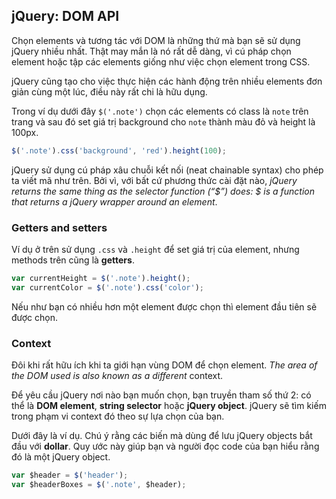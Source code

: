 ## jQuery: DOM API

Chọn elements và tương tác với DOM là những thứ mà bạn sẽ sử dụng jQuery nhiều nhất. Thật may mắn là nó rất dễ dàng, vì cú pháp chọn element hoặc tập các elements giống như việc chọn element trong CSS.

jQuery cũng tạo cho việc thực hiện các hành động trên nhiều elements đơn giản cùng một lúc, điều này rất chi là hữu dụng.

Trong ví dụ dưới đây ```$('.note')``` chọn các elements có class là ```note``` trên trang và sau đó set giá trị background cho ```note``` thành màu đỏ và height là 100px.

```javascript
$('.note').css('background', 'red').height(100);
```
jQuery sử dụng cú pháp xâu chuỗi kết nối (neat chainable syntax) cho phép ta viết mã như trên. Bởi vì, với bất cứ phương thức cài đặt nào, *jQuery returns the same thing as the selector function (“$”) does: $ is a function that returns a jQuery wrapper around an element*.

### Getters and setters

Ví dụ ở trên sử dụng ```.css``` và ```.height``` để set giá trị của element, nhưng methods trên cũng là **getters**. 
```javascript
var currentHeight = $('.note').height();
var currentColor = $('.note').css('color');
```
Nếu như bạn có nhiều hơn một element được chọn thì element đầu tiên sẽ được chọn.

### Context

Đôi khi rất hữu ích khi ta giới hạn vùng DOM để chọn element. *The area of the DOM used is also known as a different* context.

Để yêu cầu jQuery nơi nào bạn muốn chọn, bạn truyền tham số thứ 2: có thể là **DOM element**, **string selector** hoặc **jQuery object**. jQuery sẽ tìm kiếm trong phạm vi context đó theo sự lựa chọn của bạn.

Dưới đây là ví dụ. Chú ý rằng các biến mà dùng để lưu jQuery objects bắt đầu với **dollar**. Quy ước này giúp bạn và người đọc code của bạn hiểu rằng đó là một jQuery object.

```javascript
var $header = $('header');
var $headerBoxes = $('.note', $header);
```



